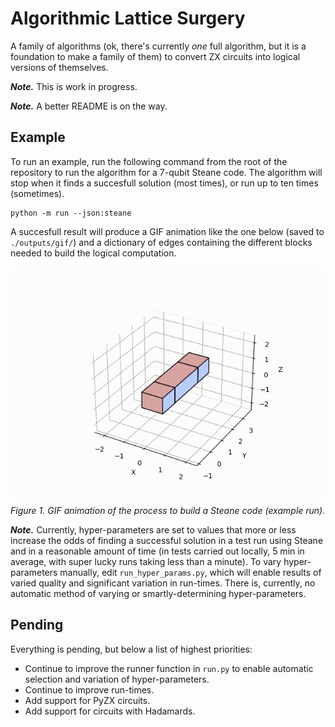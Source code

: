 # Algorithmic Lattice Surgery
A family of algorithms (ok, there's currently *one* full algorithm, but it is a foundation to make a family of them) to convert ZX circuits into logical versions of themselves.

***Note.*** This is work in progress.

***Note.*** A better README is on the way.

## Example
To run an example, run the following command from the root of the repository to run the algorithm for a 7-qubit Steane code. The algorithm will stop when it finds a succesfull solution (most times), or run up to ten times (sometimes).

```
python -m run --json:steane
```

A succesfull result will produce a GIF animation like the one below (saved to `./outputs/gif/`) and a dictionary of edges containing the different blocks needed to build the logical computation.

![GIF animation of an example run of the algorithm](assets/media/steane_sota.gif)   
*Figure 1. GIF animation of the process to build a Steane code (example run).*

***Note.*** Currently, hyper-parameters are set to values that more or less increase the odds of finding a successful solution in a test run using Steane and in a reasonable amount of time (in tests carried out locally, 5 min in average, with super lucky runs taking less than a minute). To vary hyper-parameters manually, edit `run_hyper_params.py`, which will enable results of varied quality and significant variation in run-times. There is, currently, no automatic method of varying or smartly-determining hyper-parameters.

## Pending
Everything is pending, but below a list of highest priorities:
- Continue to improve the runner function in `run.py` to enable automatic selection and variation of hyper-parameters.
- Continue to improve run-times.
- Add support for PyZX circuits.
- Add support for circuits with Hadamards.
